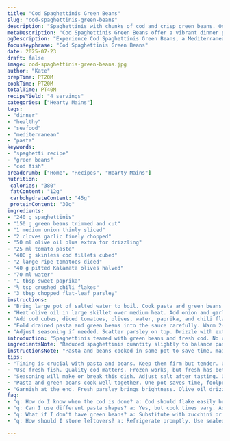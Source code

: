 ```yaml
---
title: "Cod Spaghettinis Green Beans"
slug: "cod-spaghettinis-green-beans"
description: "Spaghettinis with chunks of cod and crisp green beans. Onion and garlic softened in oil first, tomato paste stirred in briefly. Cod cooked with diced fresh tomatoes, Kalamata olives, water, paprika, and chili flakes until just done. Pasta and beans tossed into sauce, warmed through, sprinkled with chopped flat-leaf parsley and drizzled with olive oil. No dairy, nuts, or eggs. Simple, vibrant, and lightly spiced."
metaDescription: "Cod Spaghettinis Green Beans offer a vibrant dinner packed with fresh fish and greens, simple yet satisfying Italian meal bursting with flavor."
ogDescription: "Experience Cod Spaghettinis Green Beans, a Mediterranean delight filled with cod and green beans, elevated by vibrant spices and fresh parsley."
focusKeyphrase: "Cod Spaghettinis Green Beans"
date: 2025-07-23
draft: false
image: cod-spaghettinis-green-beans.jpg
author: "Kate"
prepTime: PT20M
cookTime: PT20M
totalTime: PT40M
recipeYield: "4 servings"
categories: ["Hearty Mains"]
tags:
- "dinner"
- "healthy"
- "seafood"
- "mediterranean"
- "pasta"
keywords:
- "spaghetti recipe"
- "green beans"
- "cod fish"
breadcrumb: ["Home", "Recipes", "Hearty Mains"]
nutrition: 
 calories: "380"
 fatContent: "12g"
 carbohydrateContent: "45g"
 proteinContent: "30g"
ingredients:
- "240 g spaghettinis"
- "150 g green beans trimmed and cut"
- "1 medium onion thinly sliced"
- "2 cloves garlic finely chopped"
- "50 ml olive oil plus extra for drizzling"
- "25 ml tomato paste"
- "400 g skinless cod fillets cubed"
- "2 large ripe tomatoes diced"
- "40 g pitted Kalamata olives halved"
- "70 ml water"
- "1 tbsp sweet paprika"
- "½ tsp crushed chili flakes"
- "3 tbsp chopped flat-leaf parsley"
instructions:
- "Bring large pot of salted water to boil. Cook pasta and green beans until just tender but firm, about 8-9 minutes. Drain well."
- "Heat olive oil in large skillet over medium heat. Add onion and garlic, cook until softened, about 6 minutes. Stir in tomato paste and cook 1-2 minutes stirring constantly."
- "Add cod cubes, diced tomatoes, olives, water, paprika, and chili flakes. Season lightly with salt and pepper. Cover and simmer 7-9 minutes until cod flakes easily but still moist."
- "Fold drained pasta and green beans into the sauce carefully. Warm 2-3 minutes over low heat, tossing to coat thoroughly."
- "Adjust seasoning if needed. Scatter parsley on top. Drizzle with extra olive oil before serving."
introduction: "Spaghettinis teamed with green beans and fresh cod. No cream, no cheese, just the bare essentials. Garlic and onion softened slowly in good olive oil, then a hit of tomato paste to thicken the base. The cod cubes go in with juicy tomatoes and meaty Kalamata olives, spiced gently with paprika and chili flakes. Simmer until the fish just flakes. The pasta and beans come last, tossed and warmed through. Herbs and olive oil drizzle at the end. Clean, straightforward seafood meal, mediterranean-inspired, light yet filling. No fuss, no dairy, no nuts, no eggs. Just layering flavors and textures. Bright, slurpy, peppered with salty olives and fresh parsley. "
ingredientsNote: "Reduced spaghettinis quantity slightly to balance pasta with sauce. Green beans trimmed for tenderness but cut short for bite. Onion and garlic the flavor base, minced finely for quick cooking. Olive oil is essential here, enough to soften vegetables and carry tomato paste flavor. Used sweet paprika over smoked. Kalamata olives sliced, not crushed, to add texture pockets. Fresh tomatoes diced, not pureed, offering chunks in sauce. Water added to loosen sauce but not too much to dilute flavors. Parsley chopped but added at end keeps freshness. Measurements adjusted by approximately 30 percent from original to yield balanced portioning for sauce and pasta."
instructionsNote: "Pasta and beans cooked in same pot to save time, maintaining al dente bite. Onion and garlic softened over medium heat to avoid browning for mellow flavor. Tomato paste added and cooked briefly to develop taste but avoid bitterness. Fish and vegetables added then covered to simmer gently, ensuring even cooking without breaking fish apart. Timing adjusted slightly to 7-9 minutes for cod doneness. Pasta and beans folded in last, warming through without further cooking, preserving texture. Stirring gentle to keep fish chunks intact. Seasoning adjusted at end to taste since olives add salt. Parsley and olive oil finishing touches added right before serving to keep bright notes alive."
tips:
- "Timing is crucial with pasta and beans. Keep them firm but tender. Use a timer. Drain immediately. Combine with sauce at just the right moment."
- "Use fresh fish. Quality cod matters. Frozen works, but fresh has better flavor. Check for skinless fillets, no bones to worry about. Save time in prep."
- "Seasoning will make or break this dish. Adjust salt after tasting. Olives add brininess. Taste as you cook. Balance spice levels. Adjust according to preference."
- "Pasta and green beans cook well together. One pot saves time, foolproof method ensures beans stay crisp, not mushy. Add them at the right moment, they complement each other."
- "Garnish at the end. Fresh parsley brings brightness. Olive oil drizzle adds richness. Don't skip it. These enhance flavors. Small touches elevate the whole dish."
faq:
- "q: How do I know when the cod is done? a: Cod should flake easily but remain moist. Cook 7-9 minutes, covered. Check doneness without breaking apart."
- "q: Can I use different pasta shapes? a: Yes, but cook times vary. Adjust for larger types like penne. Keep in mind water amount. Don't overcook."
- "q: What if I don't have green beans? a: Substitute with zucchini or snap peas. Adjust cooking time. Keep crunch in mind. Don't over-simmer."
- "q: How should I store leftovers? a: Refrigerate promptly. Use sealed containers. Enjoy within two days. Reheat gently as pasta may soften further."

---
```

